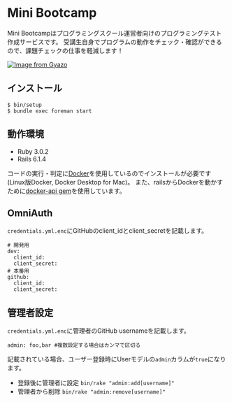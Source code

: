 # Mini Bootcamp
Mini Bootcampはプログラミングスクール運営者向けのプログラミングテスト作成サービスです。
受講生自身でプログラムの動作をチェック・確認ができるので、課題チェックの仕事を軽減します！

[![Image from Gyazo](https://i.gyazo.com/7e1e01a0e9fc8186712f97c76ac5c4bd.gif)](https://gyazo.com/7e1e01a0e9fc8186712f97c76ac5c4bd)

## インストール
```
$ bin/setup
$ bundle exec foreman start
```

## 動作環境
- Ruby 3.0.2
- Rails 6.1.4

コードの実行・判定に[Docker](https://www.docker.com/)を使用しているのでインストールが必要です(Linux版Docker, Docker Desktop for Mac)。
また、railsからDockerを動かすために[docker-api gem](https://github.com/upserve/docker-api)を使用しています。

## OmniAuth
`credentials.yml.enc`にGitHubのclient_idとclient_secretを記載します。
```
# 開発用
dev:
  client_id:
  client_secret:
# 本番用
github:
  client_id:
  client_secret:
```

## 管理者設定
`credentials.yml.enc`に管理者のGitHub usernameを記載します。
```
admin: foo,bar #複数設定する場合はカンマで区切る
```
記載されている場合、ユーザー登録時にUserモデルの`admin`カラムが`true`になります。
- 登録後に管理者に設定
`bin/rake "admin:add[username]"`
- 管理者から削除
`bin/rake "admin:remove[username]"`
